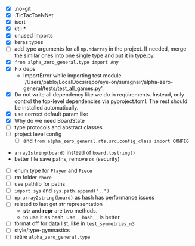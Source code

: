 - [x] .no-git
- [x] .TicTacToeNNet
- [x] isort
- [x] util *
- [x] unused imports
- [x] keras types
- [ ] add type arguments for all `np.ndarray` in the project. If needed, merge the similar ones into one single type and put it in type.py.
- [x] `from alpha_zero_general.type import Any`
- [x] Fix deps
  - ImportError while importing test module '/Users/pablo/LocalDocs/repo/eye-on/suragnair/alpha-zero-general/tests/test_all_games.py'.
- [x] Do not write all dependency like we do in requirements. Instead, only control the top-level dependencies via pyproject.toml. The rest should be installed automatically.
- [x] use correct default param like
- [x] Why do we need BoardState
- [ ] type protocols and abstract classes
- [ ] project level config
  - [ ] and `from alpha_zero_general.rts.src.config_class import CONFIG`
- `array2string(board)` instead of `board.tostring()`
- better file save paths, remove `os` (security)
- [ ] enum type for `Player` and `Piece`
- [ ] rm folder `chore`
- [ ] use pathlib for paths
- [ ] `import sys` and `sys.path.append("..")`
- [ ] `np.array2string(board)` as hash has performance issues
- [ ] related to last get str representation
  - __str__ and __repr__ are two methods.
  - to use it as hash, use `__hash__` is better
- [ ] format off for data list, like in `test_symmetries_n3`
- [ ] style/type-gymnastics
- [ ] retire `alpha_zero_general.type`
